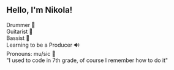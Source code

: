 ## Hello, I'm Nikola!
Drummer 🥁
<br>
Guitarist 🎸
<br>
Bassist 🎺
<br>
Learning to be a Producer 🔊
<br>
Pronouns: mu/sic 🖤
<br>
"I used to code in 7th grade, of course I remember how to do it"


<!--
**nikolapernik/nikolapernik** is a ✨ _special_ ✨ repository because its `README.md` (this file) appears on your GitHub profile.

Here are some ideas to get you started:

- 🔭 I’m currently working on ...
- 🌱 I’m currently learning ...
- 👯 I’m looking to collaborate on ...
- 🤔 I’m looking for help with ...
- 💬 Ask me about ...
- 📫 How to reach me: ...
- 😄 Pronouns: ...
- ⚡ Fun fact: ...
-->
